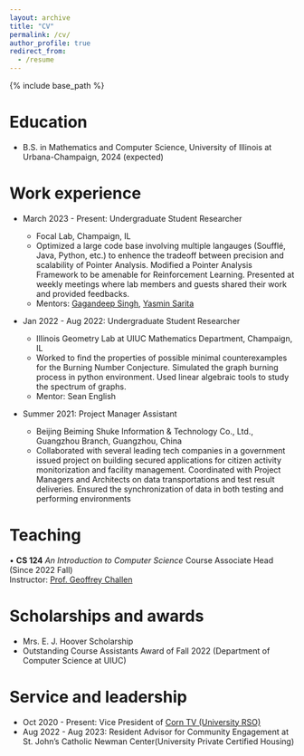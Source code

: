```yaml
---
layout: archive
title: "CV"
permalink: /cv/
author_profile: true
redirect_from:
  - /resume
---
```


{% include base_path %}

Education
======
* B.S. in Mathematics and Computer Science, University of Illinois at Urbana-Champaign, 2024 (expected)

Work experience
======
* March 2023 - Present: Undergraduate Student Researcher
  * Focal Lab, Champaign, IL
  * Optimized a large code base involving multiple langauges (Soufflé, Java, Python, etc.) to enhence the tradeoff between precision and scalability of Pointer Analysis. Modified a Pointer Analysis Framework to be amenable for Reinforcement Learning. Presented at weekly meetings where lab members and guests shared their work and provided feedbacks.
  * Mentors: [Gagandeep Singh](https://ggndpsngh.github.io/), [Yasmin Sarita](https://yasminsarita.com/)

* Jan 2022 - Aug 2022: Undergraduate Student Researcher
  * Illinois Geometry Lab at UIUC Mathematics Department, Champaign, IL
  * Worked to find the properties of possible minimal counterexamples for the Burning Number Conjecture. Simulated the graph burning process in python environment. Used linear algebraic tools to study the spectrum of graphs.
  * Mentor: Sean English

* Summer 2021: Project Manager Assistant
  * Beijing Beiming Shuke Information & Technology Co., Ltd., Guangzhou Branch, Guangzhou, China
  * Collaborated with several leading tech companies in a government issued project on building secured applications for citizen activity monitorization and facility management. Coordinated with Project Managers and Architects on data transportations and test result deliveries. Ensured the synchronization of data in both testing and performing environments
  
<!-- Skills
======
* Skill 1
* Skill 2
  * Sub-skill 2.1
  * Sub-skill 2.2
  * Sub-skill 2.3
* Skill 3 -->

<!-- Publications
======
  <ul>{% for post in site.publications %}
    {% include archive-single-cv.html %}
  {% endfor %}</ul> -->
  
<!-- Talks
======
  <ul>{% for post in site.talks %}
    {% include archive-single-talk-cv.html %}
  {% endfor %}</ul> -->
  
Teaching
======
  • **CS 124** *An Introduction to Computer Science* Course Associate Head (Since 2022 Fall)  
  Instructor: [Prof. Geoffrey Challen](https://www.geoffreychallen.com/)
  
Scholarships and awards
======
* Mrs. E. J. Hoover Scholarship
* Outstanding Course Assistants Award of Fall 2022 (Department of Computer Science at UIUC)

Service and leadership
======
* Oct 2020 - Present: Vice President of [Corn TV (University RSO)](https://www.youtube.com/channel/UCjMbIxvnViflb12nVl_A7pg)
* Aug 2022 - Aug 2023: Resident Advisor for Community Engagement at St. John’s Catholic Newman Center(University Private Certified Housing)